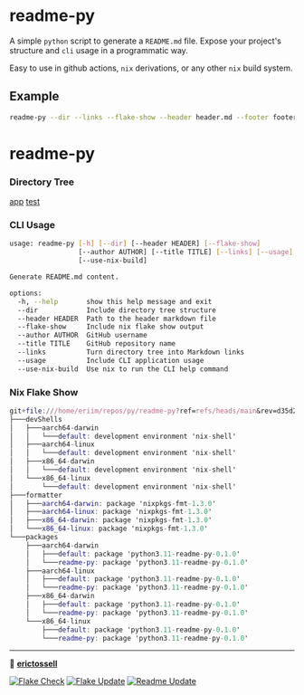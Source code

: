 # readme-py

A simple `python` script to generate a `README.md` file. Expose your project's structure and `cli` usage in a programmatic way.

Easy to use in github actions, `nix` derivations, or any other `nix` build system.

## Example

```bash
readme-py --dir --links --flake-show --header header.md --footer footer.md
```
# readme-py

### Directory Tree

[app](app/)
[test](test/)

### CLI Usage

```bash
usage: readme-py [-h] [--dir] [--header HEADER] [--flake-show]
                 [--author AUTHOR] [--title TITLE] [--links] [--usage]
                 [--use-nix-build]

Generate README.md content.

options:
  -h, --help       show this help message and exit
  --dir            Include directory tree structure
  --header HEADER  Path to the header markdown file
  --flake-show     Include nix flake show output
  --author AUTHOR  GitHub username
  --title TITLE    GitHub repository name
  --links          Turn directory tree into Markdown links
  --usage          Include CLI application usage
  --use-nix-build  Use nix to run the CLI help command

```

### Nix Flake Show

```nix
git+file:///home/eriim/repos/py/readme-py?ref=refs/heads/main&rev=d35d2a7db1e2703376a91ee6e0b7b2cbc731a927
├───devShells
│   ├───aarch64-darwin
│   │   └───default: development environment 'nix-shell'
│   ├───aarch64-linux
│   │   └───default: development environment 'nix-shell'
│   ├───x86_64-darwin
│   │   └───default: development environment 'nix-shell'
│   └───x86_64-linux
│       └───default: development environment 'nix-shell'
├───formatter
│   ├───aarch64-darwin: package 'nixpkgs-fmt-1.3.0'
│   ├───aarch64-linux: package 'nixpkgs-fmt-1.3.0'
│   ├───x86_64-darwin: package 'nixpkgs-fmt-1.3.0'
│   └───x86_64-linux: package 'nixpkgs-fmt-1.3.0'
└───packages
    ├───aarch64-darwin
    │   ├───default: package 'python3.11-readme-py-0.1.0'
    │   └───readme-py: package 'python3.11-readme-py-0.1.0'
    ├───aarch64-linux
    │   ├───default: package 'python3.11-readme-py-0.1.0'
    │   └───readme-py: package 'python3.11-readme-py-0.1.0'
    ├───x86_64-darwin
    │   ├───default: package 'python3.11-readme-py-0.1.0'
    │   └───readme-py: package 'python3.11-readme-py-0.1.0'
    └───x86_64-linux
        ├───default: package 'python3.11-readme-py-0.1.0'
        └───readme-py: package 'python3.11-readme-py-0.1.0'

```

---

👤 [**erictossell**](https://github.com/erictossell)

[![Flake Check](https://github.com/erictossell/readme-py/actions/workflows/check.yml/badge.svg?branch=main)](https://github.com/erictossell/readme-py/actions/workflows/check.yml)
[![Flake Update](https://github.com/erictossell/readme-py/actions/workflows/update.yml/badge.svg?branch=main)](https://github.com/erictossell/readme-py/actions/workflows/update.yml)
[![Readme Update](https://github.com/erictossell/readme-py/actions/workflows/readme.yml/badge.svg)](https://github.com/erictossell/readme-py/actions/workflows/readme.yml)
